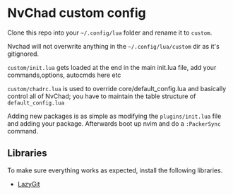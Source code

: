 # NvChad custom config

Clone this repo into your `~/.config/lua` folder and rename it to `custom`.

Nvchad will not overwrite anything in the `~/.config/lua/custom` dir as it's gitignored.

`custom/init.lua` gets loaded at the end in the main init.lua file, add your commands,options, autocmds here etc

`custom/chadrc.lua` is used to override core/default_config.lua and basically control all of NvChad; you have to maintain the table structure of `default_config.lua`

Adding new packages is as simple as modifying the `plugins/init.lua` file and adding your package. Afterwards boot up nvim and do a `:PackerSync` command.


## Libraries

To make sure everything works as expected, install the following libraries.


- [LazyGit](https://github.com/jesseduffield/lazygit)


